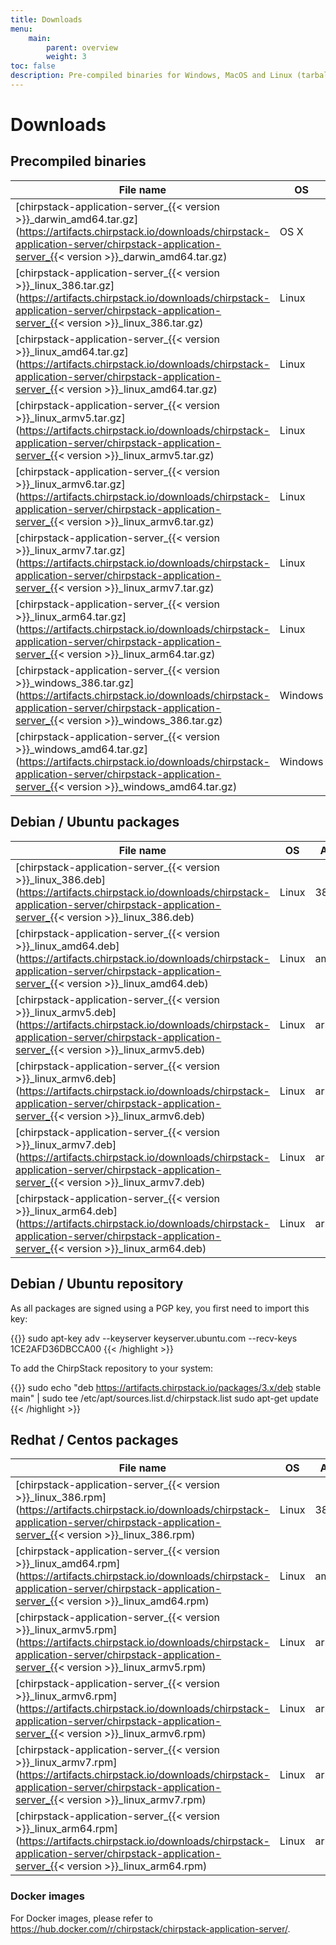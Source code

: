 ```yaml
---
title: Downloads
menu:
    main:
        parent: overview
        weight: 3
toc: false
description: Pre-compiled binaries for Windows, MacOS and Linux (tarball and Debian / Ubuntu packages).
---
```


# Downloads

## Precompiled binaries

| File name                                                                                                                                                                                        | OS      | Arch  |
| ------------------------------------------------------------------------------------------------------------------------------------------------------------------------------------------------ | ------- | ----- |
| [chirpstack-application-server_{{< version >}}_darwin_amd64.tar.gz](https://artifacts.chirpstack.io/downloads/chirpstack-application-server/chirpstack-application-server_{{< version >}}_darwin_amd64.tar.gz)   | OS X    | amd64 |
| [chirpstack-application-server_{{< version >}}_linux_386.tar.gz](https://artifacts.chirpstack.io/downloads/chirpstack-application-server/chirpstack-application-server_{{< version >}}_linux_386.tar.gz)         | Linux   | 386   |
| [chirpstack-application-server_{{< version >}}_linux_amd64.tar.gz](https://artifacts.chirpstack.io/downloads/chirpstack-application-server/chirpstack-application-server_{{< version >}}_linux_amd64.tar.gz)     | Linux   | amd64 |
| [chirpstack-application-server_{{< version >}}_linux_armv5.tar.gz](https://artifacts.chirpstack.io/downloads/chirpstack-application-server/chirpstack-application-server_{{< version >}}_linux_armv5.tar.gz)     | Linux   | armv5 |
| [chirpstack-application-server_{{< version >}}_linux_armv6.tar.gz](https://artifacts.chirpstack.io/downloads/chirpstack-application-server/chirpstack-application-server_{{< version >}}_linux_armv6.tar.gz)     | Linux   | armv6 |
| [chirpstack-application-server_{{< version >}}_linux_armv7.tar.gz](https://artifacts.chirpstack.io/downloads/chirpstack-application-server/chirpstack-application-server_{{< version >}}_linux_armv7.tar.gz)     | Linux   | armv7 |
| [chirpstack-application-server_{{< version >}}_linux_arm64.tar.gz](https://artifacts.chirpstack.io/downloads/chirpstack-application-server/chirpstack-application-server_{{< version >}}_linux_arm64.tar.gz)     | Linux   | arm64 |
| [chirpstack-application-server_{{< version >}}_windows_386.tar.gz](https://artifacts.chirpstack.io/downloads/chirpstack-application-server/chirpstack-application-server_{{< version >}}_windows_386.tar.gz)     | Windows | 386   |
| [chirpstack-application-server_{{< version >}}_windows_amd64.tar.gz](https://artifacts.chirpstack.io/downloads/chirpstack-application-server/chirpstack-application-server_{{< version >}}_windows_amd64.tar.gz) | Windows | amd64 |

## Debian / Ubuntu packages

| File name                                                                                                                                                                              | OS      | Arch  |
| ---------------------------------------------------------------------------------------------------------------------------------------------------------------------------------------| ------- | ----- |
| [chirpstack-application-server_{{< version >}}_linux_386.deb](https://artifacts.chirpstack.io/downloads/chirpstack-application-server/chirpstack-application-server_{{< version >}}_linux_386.deb)     | Linux   | 386   |
| [chirpstack-application-server_{{< version >}}_linux_amd64.deb](https://artifacts.chirpstack.io/downloads/chirpstack-application-server/chirpstack-application-server_{{< version >}}_linux_amd64.deb) | Linux   | amd64 |
| [chirpstack-application-server_{{< version >}}_linux_armv5.deb](https://artifacts.chirpstack.io/downloads/chirpstack-application-server/chirpstack-application-server_{{< version >}}_linux_armv5.deb) | Linux   | arm   |
| [chirpstack-application-server_{{< version >}}_linux_armv6.deb](https://artifacts.chirpstack.io/downloads/chirpstack-application-server/chirpstack-application-server_{{< version >}}_linux_armv6.deb) | Linux   | arm   |
| [chirpstack-application-server_{{< version >}}_linux_armv7.deb](https://artifacts.chirpstack.io/downloads/chirpstack-application-server/chirpstack-application-server_{{< version >}}_linux_armv7.deb) | Linux   | arm   |
| [chirpstack-application-server_{{< version >}}_linux_arm64.deb](https://artifacts.chirpstack.io/downloads/chirpstack-application-server/chirpstack-application-server_{{< version >}}_linux_arm64.deb) | Linux   | arm64 |

## Debian / Ubuntu repository

As all packages are signed using a PGP key, you first need to import this key:

{{<highlight bash>}}
sudo apt-key adv --keyserver keyserver.ubuntu.com --recv-keys 1CE2AFD36DBCCA00
{{< /highlight >}}

To add the ChirpStack repository to your system:

{{<highlight bash>}}
sudo echo "deb https://artifacts.chirpstack.io/packages/3.x/deb stable main" | sudo tee /etc/apt/sources.list.d/chirpstack.list
sudo apt-get update
{{< /highlight >}}

## Redhat / Centos packages

| File name                                                                                                                                                                              | OS      | Arch  |
| ---------------------------------------------------------------------------------------------------------------------------------------------------------------------------------------| ------- | ----- |
| [chirpstack-application-server_{{< version >}}_linux_386.rpm](https://artifacts.chirpstack.io/downloads/chirpstack-application-server/chirpstack-application-server_{{< version >}}_linux_386.rpm)     | Linux   | 386   |
| [chirpstack-application-server_{{< version >}}_linux_amd64.rpm](https://artifacts.chirpstack.io/downloads/chirpstack-application-server/chirpstack-application-server_{{< version >}}_linux_amd64.rpm) | Linux   | amd64 |
| [chirpstack-application-server_{{< version >}}_linux_armv5.rpm](https://artifacts.chirpstack.io/downloads/chirpstack-application-server/chirpstack-application-server_{{< version >}}_linux_armv5.rpm) | Linux   | arm   |
| [chirpstack-application-server_{{< version >}}_linux_armv6.rpm](https://artifacts.chirpstack.io/downloads/chirpstack-application-server/chirpstack-application-server_{{< version >}}_linux_armv6.rpm) | Linux   | arm   |
| [chirpstack-application-server_{{< version >}}_linux_armv7.rpm](https://artifacts.chirpstack.io/downloads/chirpstack-application-server/chirpstack-application-server_{{< version >}}_linux_armv7.rpm) | Linux   | arm   |
| [chirpstack-application-server_{{< version >}}_linux_arm64.rpm](https://artifacts.chirpstack.io/downloads/chirpstack-application-server/chirpstack-application-server_{{< version >}}_linux_arm64.rpm) | Linux   | arm64 |

### Docker images

For Docker images, please refer to https://hub.docker.com/r/chirpstack/chirpstack-application-server/.
